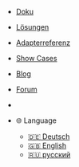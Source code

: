 * [Doku](/README)
* [Lösungen](lib/README)
* [Adapterreferenz](adapterref/adapterliste)
* [Show Cases](showcases/README)
* [Blog](http://iobroker.net/docu/?cat=1&lang=de)
* [Forum](https://forum.iobroker.net)
* []()

* 🌐 Language
  * [:de: Deutsch](/README)
  * [:gb: English](/_en/)
  * [:ru: русский](/_ru/)